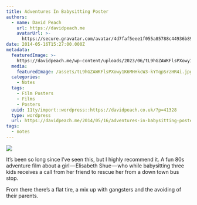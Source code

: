 ```yaml
---
title: Adventures In Babysitting Poster
authors:
  - name: David Peach
    url: https://davidpeach.me
    avatarUrl: >-
      https://secure.gravatar.com/avatar/4d7faf5eee1f055a85788c44936b8995eaab6dfb004e7854ec747ccb272e91ee?s=96&d=mm&r=g
date: 2014-05-16T15:27:00.000Z
metadata:
  featuredImage: >-
    https://davidpeach.me/wp-content/uploads/2023/06/tL9hGZAWKFlsPXowy1K6MHHkcW3.jpg
  media:
    featuredImage: /assets/tL9hGZAWKFlsPXowy1K6MHHkcW3-kYTqpSrzHR4i.jpg
  categories:
    - Notes
  tags:
    - Film Posters
    - Films
    - Posters
  uuid: 11ty/import::wordpress::https://davidpeach.co.uk/?p=41328
  type: wordpress
  url: https://davidpeach.me/2014/05/16/adventures-in-babysitting-poster/
tags:
  - notes
---
```

[![](/assets/tL9hGZAWKFlsPXowy1K6MHHkcW3-68-iQi8gAYZLhEA.jpg)](/assets/tL9hGZAWKFlsPXowy1K6MHHkcW3-68-iQi8gAYZLhEA.jpg)

It’s been so long since I’ve seen this, but I highly recommend it. A fun 80s adventure film about a girl — Elisabeth Shue — who while babysitting three kids receives a call from her friend to rescue her from a down town bus stop.

From there there’s a flat tire, a mix up with gangsters and the avoiding of their parents.